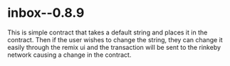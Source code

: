 # inbox--0.8.9
This is simple contract that takes a default string and places it in the contract. Then if the user wishes to change the string, they can change it easily through the remix ui
and the transaction will be sent to the rinkeby network causing a change in the contract.
